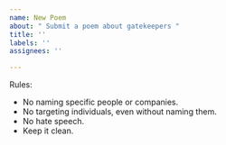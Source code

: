 ```yaml
---
name: New Poem
about: " Submit a poem about gatekeepers "
title: ''
labels: ''
assignees: ''

---
```


Rules: 
- No naming specific people or companies.
- No targeting individuals, even without naming them.
- No hate speech.
- Keep it clean.
